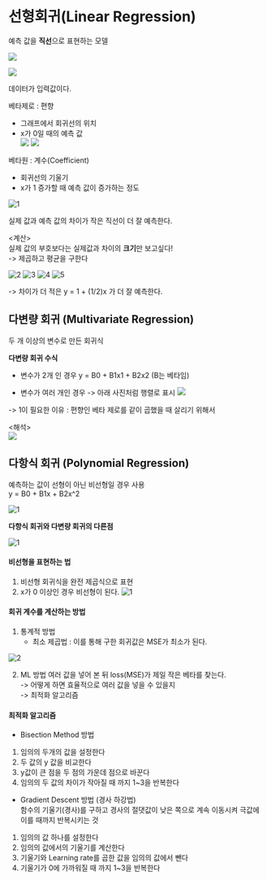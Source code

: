 # 선형회귀(Linear Regression)
예측 값을 **직선**으로 표현하는 모델

![](https://user-images.githubusercontent.com/64197543/153241582-a73fc30d-8841-4be5-96ba-01e166f0ebfd.PNG)

![](https://user-images.githubusercontent.com/64197543/153241769-b8bbce6c-d0e3-4993-be9d-62b844237156.PNG)   

데이터가 입력값이다.   


베타제로 : 편향
- 그래프에서 회귀선의 위치
- x가 0일 때의 예측 값    
![](https://user-images.githubusercontent.com/64197543/153242354-990524bf-e670-47f3-80f9-9f99e90fd498.PNG)
![](https://user-images.githubusercontent.com/64197543/153242358-b94e09d6-84ba-4bf9-930b-ad542ae2c523.PNG)


베타원 : 계수(Coefficient)
- 회귀선의 기울기
- x가 1 증가할 때 예측 값이 증가하는 정도



![1](https://user-images.githubusercontent.com/64197543/153243075-6471c4ba-94a4-4a46-9db2-75952df8b61a.PNG)    

실제 값과 예측 값의 차이가 작은 직선이 더 잘 예측한다.


<계산>   
실제 값의 부호보다는 실제값과 차이의 **크기**만 보고싶다!   
-> 제곱하고 평균을 구한다    

![2](https://user-images.githubusercontent.com/64197543/153243402-23936a20-827b-41d0-9420-3f1cdd298704.PNG)
![3](https://user-images.githubusercontent.com/64197543/153243385-d247ae06-775c-4f20-b6f7-aac112ab0d45.PNG)
![4](https://user-images.githubusercontent.com/64197543/153243396-95e7a066-3ac6-41f5-8c84-2027c0ace37d.PNG)
![5](https://user-images.githubusercontent.com/64197543/153243400-0fb4ae12-d90b-4d9a-a958-5e989135bf5f.PNG)

-> 차이가 더 적은 y = 1 + (1/2)x 가 더 잘 예측한다.


## 다변량 회귀 (Multivariate Regression)
두 개 이상의 변수로 만든 회귀식

**다변량 회귀 수식**
- 변수가 2개 인 경우
    y = B0 + B1x1 + B2x2    (B는 베타임)

- 변수가 여러 개인 경우
    -> 아래 사진처럼 행렬로 표시
![](https://user-images.githubusercontent.com/64197543/153245464-5050a34c-77c6-4b8a-afb2-42e2872c3856.PNG)    

-> 1이 필요한 이유  :  편향인 베타 제로를 같이 곱했을 때 살리기 위해서

<해석>   
![](https://user-images.githubusercontent.com/64197543/153245710-d9f32a0a-849e-43c4-bcbb-df4bd4a15069.PNG)



## 다항식 회귀 (Polynomial Regression)
예측하는 값이 선형이 아닌 비선형일 경우 사용      
 y = B0 + B1x + B2x^2
 
![1](https://user-images.githubusercontent.com/64197543/153246108-fb7f15c7-a2b0-401e-bf67-55d2d833f838.PNG)

**다항식 회귀와 다변량 회귀의 다른점**

![1](https://user-images.githubusercontent.com/64197543/153246264-41f346e2-bd11-4737-8d7a-5d449c636bba.PNG)

#### 비선형을 표현하는 법
1. 비선형 회귀식을 완전 제곱식으로 표현
2. x가 0 이상인 경우 비선형이 된다.
![1](https://user-images.githubusercontent.com/64197543/153247290-4aa2e9ff-d761-4359-b735-4ee4e4d7a51d.PNG)


#### 회귀 계수를 계산하는 방법
1. 통계적 방법
    - 최소 제곱법 : 이를 통해 구한 회귀값은 MSE가 최소가 된다.

![2](https://user-images.githubusercontent.com/64197543/153247292-ba9214ed-bcd4-4f3b-914d-933ca4663ce9.PNG)


2. ML 방법
여러 값을 넣어 본 뒤 loss(MSE)가 제일 작은 베타를 찾는다.    
-> 어떻게 하면 효율적으로 여러 값을 넣을 수 있을지    
-> 최적화 알고리즘    


#### 최적화 알고리즘
- Bisection Method 방법
1. 임의의 두개의 값을 설정한다
2. 두 값의 y 값을 비교한다
3. y값이 큰 점을 두 점의 가운데 점으로 바꾼다
4. 임의의 두 값의 차이가 작아질 때 까지 1~3을 반복한다



- Gradient Descent 방법 (경사 하강법)    
함수의 기울기(경사)를 구하고 경사의 절댓값이 낮은 쪽으로 계속 이동시켜 극값에 이를 때까지 반복시키는 것
1. 임의의 값 하나를 설정한다
2. 임의의 값에서의 기울기를 계산한다
3. 기울기와 Learning rate를 곱한 값을 임의의 값에서 뺀다
4. 기울기가 0에 가까워질 때 까지 1~3을 반복한다
